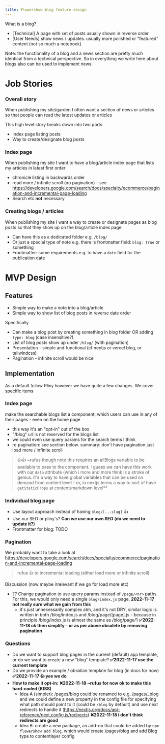 ```yaml
---
title: Flowershow blog feature design
---
```


What is a blog?

- [Technical] A page with set of posts usually shown in reverse order
- [User Needs] show news / updates. usually more polished or "featured" content (not so much a notebook)

Note: the functionality of a blog and a news section are pretty much identical from a technical perspective. So in everything we write here about blogs also can be used to implement news.

# Job Stories

### Overall story

When publishing my site/garden I often want a section of news or articles so that people can read the latest updates or articles

This high level story breaks down into two parts:

- Index page listing posts
- Way to create/designate blog posts

### Index page

When publishing my site I want to have a blog/article index page that lists my articles in latest first order

- chronicle listing in backwards order
- read more / infinite scroll (no pagination) - see https://developers.google.com/search/docs/specialty/ecommerce/pagination-and-incremental-page-loading
- Search etc **not** necessary

### Creating blogs / articles

When publishing my site I want a way to create or designate pages as blog posts so that they show up on the blog/article index page

- Can have this as a dedicated folder e.g. `/blog/`
- Or just a special type of note e.g. there is frontmatter field: `blog: true` or something
- Frontmatter: some requirements e.g. to have a `date` field for the publication date

# MVP Design

## Features

- Simple way to make a note into a blog/article
- Simple way to show list of blog posts in reverse date order

Specifically

- Can make a blog post by creating something in blog folder OR adding `type: blog` (case insensitive?)
- List of blog posts show up under `/blog/` (with pagination)
- Presentation - simple and functional (cf nextjs or vercel blog, or tailwindcss)
- Pagination - infinite scroll would be nice

## Implementation

As a default follow Pliny however we have quite a few changes. We cover specific items

### Index page

make the searchable blogs list a component, which users can use in any of their pages - even on the home page

- this way it's an "opt-in" out of the box
- "/blog" url is not reserved for the blogs list
- we could even use query params for the search terms I think
- re pagination: see section below. summary: don't have pagination just load more / infinite scroll

> 👍👍 ~rufus though note this requires an allBlogs variable to be available to pass to the component. I guess we can have this work with our `data` attribute (which i more and more think is a stroke of genius. it's a way to have global variables that can be used on demand from content level - or, in nextjs terms a way to sort of have `getStaticProps` at content/markdown level\*\*

### Individual blog page

- Use layout approach instead of having `blog/[...slug]` 👍
- Use our SEO or pliny's? **Can we use our own SEO (do we need to update it?)**
- Frontmatter for blog: TODO

### Pagination

We probably want to take a look at https://developers.google.com/search/docs/specialty/ecommerce/pagination-and-incremental-page-loading

> rufus 👍 to incremental loading (either load more or infinite scroll)

Discussion (now maybe irrelevant if we go for load more etc)

- ?? Change pagination to use query params instead of `/page/<nr>` paths. For this, we would only need a single `blog/index.js` page. **2022-11-17 not really sure what we gain from this**
  - it's just unnecessarily complex atm, and it's not DRY, similar logic is written in both /blog/index.js and /blog/page/[page].js - because in principle /blog/index.js is almost the same as /blog/page/1 **✅2022-11-18 ok then simplify - or as per above obsolete by removing pagination**

### Questions

- Do we want to support blog pages in the current (default) app template, or do we want to create a new "blog" template? **✅2022-11-17 use the current template**
- Do we provide an example / obsidian template for blog (in docs for now) **✅2022-11-17 👍 yes we do**
- **How to make it opt-in:** **❌2022-11-18 ~rufus for now ok to make this hard-coded (KISS)**
  - Idea A (simpler): /pages/blog could be renamed to e.g. /pages/\_blog and we could define a new property in the config file for specifying what path should point to it (could be `/blog` by default) and use next redirects to handle it (https://nextjs.org/docs/api-reference/next.config.js/redirects) **❌2022-11-18 i don't think redirects are good**
  - Idea B: create a new package, an add-on that could be added by `npx flowershow add blog`, which would create /pages/blog and add Blog type to contentlayer config
